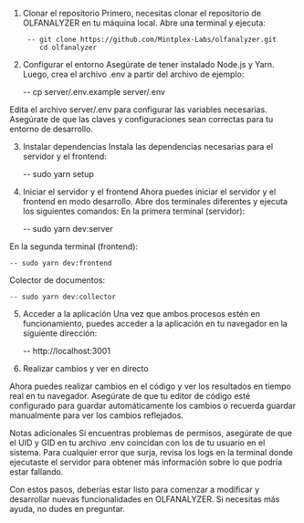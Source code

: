 
1. Clonar el repositorio
Primero, necesitas clonar el repositorio de OLFANALYZER en tu máquina local. Abre una terminal y ejecuta:

        -- git clone https://github.com/Mintplex-Labs/olfanalyzer.git
           cd olfanalyzer

2. Configurar el entorno
Asegúrate de tener instalado Node.js y Yarn. Luego, crea el archivo .env a partir del archivo de ejemplo:

    -- cp server/.env.example server/.env

Edita el archivo server/.env para configurar las variables necesarias. Asegúrate de que las claves y configuraciones sean correctas para tu entorno de desarrollo.

3. Instalar dependencias
Instala las dependencias necesarias para el servidor y el frontend:

    -- sudo yarn setup


4. Iniciar el servidor y el frontend
Ahora puedes iniciar el servidor y el frontend en modo desarrollo. Abre dos terminales diferentes y ejecuta los siguientes comandos:
En la primera terminal (servidor):

    -- sudo yarn dev:server

En la segunda terminal (frontend):

    -- sudo yarn dev:frontend

Colector de documentos:

    -- sudo yarn dev:collector

5. Acceder a la aplicación
Una vez que ambos procesos estén en funcionamiento, puedes acceder a la aplicación en tu navegador en la siguiente dirección:

    -- http://localhost:3001


6. Realizar cambios y ver en directo

Ahora puedes realizar cambios en el código y ver los resultados en tiempo real en tu navegador. Asegúrate de que tu editor de código esté configurado para guardar automáticamente los cambios o recuerda guardar manualmente para ver los cambios reflejados.

Notas adicionales
Si encuentras problemas de permisos, asegúrate de que el UID y GID en tu archivo .env coincidan con los de tu usuario en el sistema.
Para cualquier error que surja, revisa los logs en la terminal donde ejecutaste el servidor para obtener más información sobre lo que podría estar fallando.

Con estos pasos, deberías estar listo para comenzar a modificar y desarrollar nuevas funcionalidades en OLFANALYZER. Si necesitas más ayuda, no dudes en preguntar.